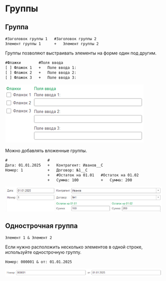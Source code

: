 # Группы

## Группа
```text
#Заголовок группы 1   #Заголовок группы 2
Элемент группы 1      +   Элемент группы 2
```

 Группы позволяют выстраивать элементы на форме один под другим. 

```text
#Флажки        #Поля ввода
[ ] Флажок 1   +   Поле ввода 1:
[ ] Флажок 2   +   Поле ввода 2:
[ ] Флажок 3   +   Поле ввода 3:
```
<kbd> ![Группа](../_images/group.png) </kbd> 

Можно добавлять вложенные группы.
```text
#                  #
Дата: 01.01.2025   +   Контрагент: Иванов__С
Номер: 1           +   Договор: №1__С
                   +   #Остаток на 01.01   #Остаток на 01.02
                   +   Сумма: 100          +   Сумма: 200
```
<kbd> ![Вложенные группы](../_images/nested-group.png) </kbd> 

## Однострочная группа
```
Элемент 1 & Элемент 2
```
Если нужно расположить несколько элементов в одной строке, используйте однострочную группу.

```text
Номер: 000001 & от: 01.01.2025
```
<kbd> ![Однострочная группа](../_images/line-group.png) </kbd> 
